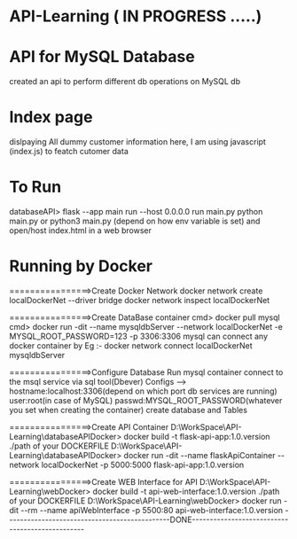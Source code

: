 # API-Learning  ( IN PROGRESS .....)

# API for MySQL Database
created an api to perform different db operations on MySQL db 

# Index page
dislpaying All dummy customer information
here, I am using javascript (index.js) to featch cutomer data

# To Run
databaseAPI> flask --app main run --host 0.0.0.0
run main.py 
python main.py or python3 main.py (depend on how env variable is set)
and 
open/host index.html in a web browser

# Running by Docker
================>Create Docker Network
docker network create localDockerNet --driver bridge
docker network inspect localDockerNet

================>Create DataBase container
cmd> docker pull mysql
cmd> docker run -dit --name mysqldbServer --network localDockerNet -e MYSQL_ROOT_PASSWORD=123 -p 3306:3306 mysql
can connect any docker container by Eg :- docker network connect localDockerNet mysqldbServer

================>Configure Database
Run mysql container connect to the msql service via sql tool(Dbever) 
Configs --> hostname:localhost:3306(depend on which port db services are running) user:root(in case of MySQL) passwd:MYSQL_ROOT_PASSWORD(whatever you set when creating the container)
create database and Tables

================>Create API Container
D:\WorkSpace\API-Learning\databaseAPIDocker> docker build -t flask-api-app:1.0.version ./path of your DOCKERFILE
D:\WorkSpace\API-Learning\databaseAPIDocker> docker run -dit --name flaskApiContainer --network localDockerNet -p 5000:5000 flask-api-app:1.0.version

================>Create WEB Interface for API
D:\WorkSpace\API-Learning\webDocker> docker build -t api-web-interface:1.0.version ./path of your DOCKERFILE
D:\WorkSpace\API-Learning\webDocker> docker run -dit --rm --name apiWebInterface -p 5500:80 api-web-interface:1.0.version
----------------------------------------------DONE------------------------------------------------
